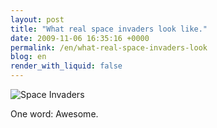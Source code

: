 ```yaml
---
layout: post
title: "What real space invaders look like."
date: 2009-11-06 16:35:16 +0000
permalink: /en/what-real-space-invaders-look
blog: en
render_with_liquid: false
---
```


<img src="http://www.geekologie.com/2009/11/05/real-invaders.jpg" alt="Space Invaders">

<p>One word: Awesome.</p>